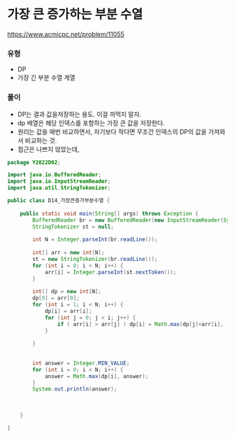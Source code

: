 # 가장 큰 증가하는 부분 수열
https://www.acmicpc.net/problem/11055

### 유형
- DP
- 가장 긴 부분 수열 계열

### 풀이
- DP는 결과 값을저장하는 용도. 이걸 까먹지 말자.
- dp 배열은 해당 인덱스를 포함하는 가장 큰 값을 저장한다.
- 원리는 값을 매번 비교하면서, 자기보다 작다면 무조건 인덱스의 DP의 값을 가져와서 비교하는 것.
- 접근은 나쁘지 않았는데,
```java
package Y2022D02;

import java.io.BufferedReader;
import java.io.InputStreamReader;
import java.util.StringTokenizer;

public class D14_가장큰증가부분수열 {
	
	public static void main(String[] args) throws Exception {
		BufferedReader br = new BufferedReader(new InputStreamReader(System.in));
		StringTokenizer st = null;
		
		int N = Integer.parseInt(br.readLine());
		
		int[] arr = new int[N];
		st = new StringTokenizer(br.readLine());
		for (int i = 0; i < N; i++) {
			arr[i] = Integer.parseInt(st.nextToken());
		}
		
		int[] dp = new int[N];
		dp[0] = arr[0];
		for (int i = 1; i < N; i++) {
			dp[i] = arr[i];
			for (int j = 0; j < i; j++) {
				if ( arr[i] > arr[j] ) dp[i] = Math.max(dp[j]+arr[i],  dp[i]);
			}
			
		}
		
		
		int answer = Integer.MIN_VALUE;
		for (int i = 0; i < N; i++) {
			answer = Math.max(dp[i], answer);
		}
		System.out.println(answer);
		
		
		
	}

}

```